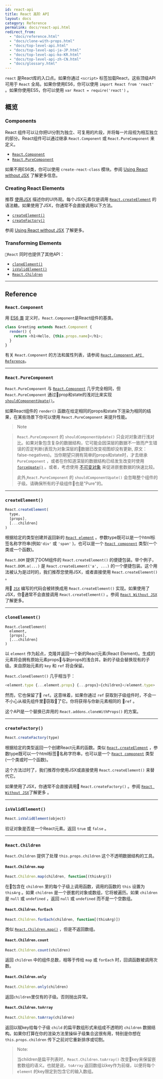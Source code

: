 ```yaml
---
id: react-api
title: React 高阶 API
layout: docs
category: Reference
permalink: docs/react-api.html
redirect_from:
  - "docs/reference.html"
  - "docs/clone-with-props.html"
  - "docs/top-level-api.html"
  - "docs/top-level-api-ja-JP.html"
  - "docs/top-level-api-ko-KR.html"
  - "docs/top-level-api-zh-CN.html"
  - "docs/glossary.html"
---
```


`react` 是React库的入口点。如果你通过 `<script>` 标签加载React，这些顶级API可用于 `React` 全局。如果你使用ES6，你可以使用 `import React from 'react'` 。如果你使用ES5，你可以使用 `var React = require('react')` 。

## 概览

### Components

React 组件可以让你把UI分割为独立、可复用的片段，并将每一片段视为相互独立的部分。React组件可以通过继承 `React.Component` 或 `React.PureComponent` 来定义。

 - [`React.Component`](#react.component)
 - [`React.PureComponent`](#react.purecomponent)

如果不用ES6类，你可以使用 `create-react-class` 模块。参阅 [Using React without JSX](/react/docs/react-without-es6.html) 了解更多信息。

### Creating React Elements

推荐 [使用JSX](/react/docs/introducing-jsx.html) 描述你的UI外观。每个JSX元素仅是调用 [`React.createElement`](#createelement) 的语法糖。如果使用了JSX，你通常不会直接调用以下方法。

- [`createElement()`](#createelement)
- [`createFactory()`](#createfactory)

参阅 [Using React without JSX](/react/docs/react-without-jsx.html) 了解更多。

### Transforming Elements

`React` 同时也提供了其他API：

- [`cloneElement()`](#cloneelement)
- [`isValidElement()`](#isvalidelement)
- [`React.Children`](#react.children)

* * *

## Reference

### `React.Component`

用 [ES6 类](https://developer.mozilla.org/en/docs/Web/JavaScript/Reference/Classes) 定义时，`React.Component`是React组件的基类。

```javascript
class Greeting extends React.Component {
  render() {
    return <h1>Hello, {this.props.name}</h1>;
  }
}
```

有关 `React.Component` 的方法和属性列表，请参阅 [`React.Component API Reference`](/react/docs/react-component.html)。

* * *

### `React.PureComponent`

`React.PureComponent` 与 [`React.Component`](#react.component) 几乎完全相同，但 `React.PureComponent` 通过prop和state的浅对比来实现 [`shouldComponentUpate()`](/react/docs/react-component.html#shouldcomponentupdate)。

如果React组件的 `render()` 函数在给定相同的props和state下渲染为相同的结果，在某些场景下你可以使用 `React.PureComponent` 来提升性能。

> Note

> `React.PureComponent` 的 `shouldComponentUpdate()` 只会对对象进行浅对比。如果对象包含复杂的数据结构，它可能会因深层的数据不一致而产生错误的否定判断(表现为对象深层的数据已改变视图却没有更新, 原文：false-negatives)。当你期望只拥有简单的props和state时，才去继承 `PureComponent` ，或者在你知道深层的数据结构已经发生改变时使用 [`forceUpate()`](/react/docs/react-component.html#forceupdate) 。或者，考虑使用 [不可变对象](https://facebook.github.io/immutable-js/) 来促进嵌套数据的快速比较。
>
> 此外,`React.PureComponent` 的 `shouldComponentUpate()` 会忽略整个组件的子级。请确保所有的子级组件也是"Pure"的。

* * *

### `createElement()`

```javascript
React.createElement(
  type,
  [props],
  [...children]
)
```

根据给定的类型创建并返回新的 [`React element`](/react/docs/rendering-elements.html) 。参数type既可以是一个html标签名称字符串(例如`'div'` 或 `'span'` )，也可以是一个 [`React component`](/react/docs/components-and-props.html) 类型(一个类或一个函数)。

`React.DOM` 提供了DOM组件的 `React.createElement()` 的便捷包装。举个例子，`React.DOM.a(...)` 是 `React.createELement('a', ...)` 的一个便捷包装。这个用法被认为是过时的，我们推荐您使用JSX，或者直接使用 `React.createElement()` 。

用 [`JSX`](/react/docs/introducing-jsx.html) 编写的代码会被转换成用 `React.createElement()` 实现。如果使用了JSX，你通常不会直接调用 `React.createElement()` 。参阅 [`React Without JSX`](/react/docs/react-without-jsx.html) 了解更多。

* * *

### `cloneElement()`

```
React.cloneElement(
  element,
  [props],
  [...children]
)
```

以 `element` 作为起点，克隆并返回一个新的React元素(React Element)。生成的元素将会拥有原始元素props与新props的浅合并。新的子级会替换现有的子级。来自原始元素的 `key` 和 `ref` 将会保留。

`React.cloneElement()` 几乎相当于：

```js
<element.type {...element.props} {...props}>{children}</element.type>
```

然而，它也保留了 `ref`。这意味着，如果你通过 `ref` 获取到子级组件时，不会一不小心从祖先组件里窃取了它。你将获得与你新元素相同的 `ref` 。

这个API是一个替换已弃用的 `React.addons.cloneWithProps()` 的方案。

* * *

### `createFactory()`

```javascript
React.createFactory(type)
```

根据给定的类型返回一个创建React元素的函数。类似 [`React.createElement`](#createElement) ，参数type既可以一个html标签名称字符串，也可以是一个 [`React component`](/react/docs/components-and-props.html) 类型(一个类或时一个函数)。

这个方法过时了，我们推荐你使用JSX或直接使用 `React.createElement()` 来替代它。

如果使用了JSX，你通常不会直接调用 `React.createFactory()` 。参阅 [`React Without JSX`](/react/docs/react-without-jsx.html)了解更多 。

* * *

### `isValidElement()`

```javascript
React.isValidElement(object)
```

验证对象是否是一个React元素。返回 `true` 或 `false` 。

* * *

### `React.Children`

`React.Children` 提供了处理 `this.props.children` 这个不透明数据结构的工具。

#### `React.Children.map`

```javascript
React.Children.map(children, function[(thisArg)])
```

在包含在 `children` 里的每个子级上调用函数，调用的函数的 `this` 设置为 `thisArg` 。如果 `children` 是一个嵌套的对象或数组，它将被遍历。如果 `children` 是 `null` 或 `undefined` ，返回 `null` 或 `undefined` 而不是一个空数组。

#### `React.Children.forEach`

```javascript
React.Children.forEach(children, function[(thisArg)])
```

类似 [`React.Children.map()`](#react.children.map) ，但是不返回数组。

#### `React.Children.count`

```javascript
React.Children.count(children)
```

返回 `children` 中的组件总数，相等于传给 `map` 或 `forEach` 时，回调函数被调用次数。

#### `React.Children.only`

```javascript
React.Children.only(children)
```

返回`children`里仅有的子级。否则抛出异常。

#### `React.Children.toArray`

```javascript
React.Children.toArray(children)
```

返回以赋key给每个子级 `child` 的扁平数组形式来组成不透明的 `children` 数据结构。如果你打算在你的渲染方法里操纵子级集合这很有用，特别是你想在 `this.props.children` 传下之前对它重新排序或切割。

> Note:
>
> 当children是扁平列表时，`React.Children.toArray()` 改变key来保留嵌套数组的语义。也就是说，`toArray` 返回数组以key作为前缀，以便将每个 `element` 的key限定到包含它的输入数组。
